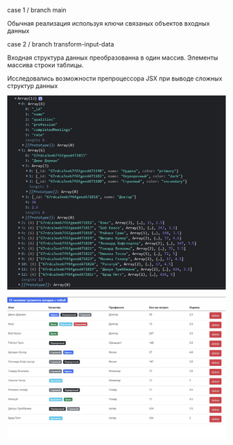 case 1 / branch main

Обычная реализация используя ключи связаных объектов входных данных

case 2 / branch transform-input-data

Входная структура данных преобразованна в один массив.
Элементы массива строки таблицы.

Исследовались возможности препроцессора JSX при выводе сложныx структур данных

![alt tag](https://github.com/egolegegit/2_Frontend_lesson_2_1/blob/main/screenshort/Screenshot%202021-08-25%20141541-unput%20array.jpg 'Входной массив данных')

![alt tag](https://github.com/egolegegit/2_Frontend_lesson_2_1/blob/main/screenshort/Screenshot%202021-08-24%20235407-full.jpg 'Итоговая таблица')